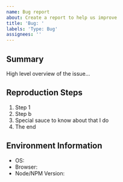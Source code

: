 ```yaml
---
name: Bug report
about: Create a report to help us improve
title: 'Bug: '
labels: 'Type: Bug'
assignees: ''
---
```


<!--
  Thank you for contributing 🎉
  Please remember to follow the code of conduct when submitting issues.
-->

## Summary

<!--
  Please provide a summary of the issue.
  Feel free to use as many emojis as you want 😉.
-->

High level overview of the issue...

## Reproduction Steps

<!--
  Please provide *complete* reproduction steps for the issue, gifs are especially
  appreciated for complex reproduction steps!
-->

1. Step 1
1. Step b
1. Special sauce to know about that I do
1. The end

## Environment Information

- OS: <!-- e.g. macOS Sierra 10.12.1 -->
- Browser: <!-- e.g. Chrome 55 or IE 11 -->
- Node/NPM Version: <!-- e.g. Node 8.9.1 with npm 5.6.0 -->
